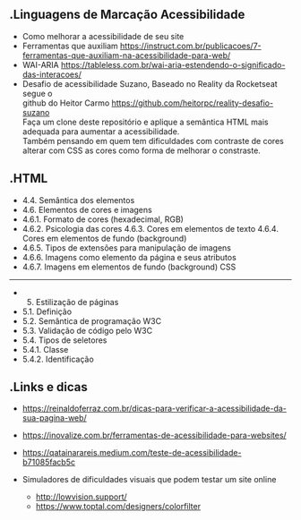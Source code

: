 .Linguagens de Marcação Acessibilidade
-------------
- Como melhorar a acessibilidade de seu site
- Ferramentas que auxiliam https://instruct.com.br/publicacoes/7-ferramentas-que-auxiliam-na-acessibilidade-para-web/
- WAI-ARIA https://tableless.com.br/wai-aria-estendendo-o-significado-das-interacoes/
- Desafio de acessibilidade Suzano, Baseado no Reality da Rocketseat segue o 
<br>github do Heitor Carmo https://github.com/heitorpc/reality-desafio-suzano <br>
Faça um clone deste repositório e aplique a semântica HTML mais adequada para aumentar a acessibilidade.<br>
Também pensando em quem tem dificuldades com contraste de cores alterar com CSS as cores como forma de melhorar o constraste.

.HTML
-------------
- 4.4. Semântica dos elementos
- 4.6. Elementos de cores e imagens
- 4.6.1. Formato de cores (hexadecimal, RGB)
- 4.6.2. Psicologia das cores 4.6.3. Cores em elementos de texto 4.6.4. Cores em elementos de fundo (background)
- 4.6.5. Tipos de extensões para manipulação de imagens
- 4.6.6. Imagens como elemento da página e seus atributos
- 4.6.7. Imagens em elementos de fundo (background)
CSS
-------------
- 5. Estilização de páginas
- 5.1. Definição
- 5.2. Semântica de programação W3C
- 5.3. Validação de código pelo W3C
- 5.4. Tipos de seletores
- 5.4.1. Classe
- 5.4.2. Identificação

.Links e dicas
--------------
- https://reinaldoferraz.com.br/dicas-para-verificar-a-acessibilidade-da-sua-pagina-web/
- https://inovalize.com.br/ferramentas-de-acessibilidade-para-websites/
- https://qatainarareis.medium.com/teste-de-acessibilidade-b71085facb5c

- Simuladores de dificuldades visuais que podem testar um site online
	- http://lowvision.support/
	- https://www.toptal.com/designers/colorfilter